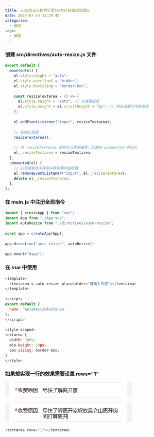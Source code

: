 ```yaml
---
title: vue3自定义指令实现textarea高度自适应
date: 2024-07-24 12:29:45
categories:
  - 编程
tags:
  - 编程
---
```


### 创建 src/directives/auto-resize.js 文件

```javascript
export default {
  mounted(el) {
    el.style.height = "auto";
    el.style.overflowY = "hidden";
    el.style.boxSizing = "border-box";

    const resizeTextarea = () => {
      el.style.height = "auto"; // 先重置高度
      el.style.height = el.scrollHeight + "px"; // 然后设置为内容高度
    };

    el.addEventListener("input", resizeTextarea);

    // 初始化高度
    resizeTextarea();

    // 将 resizeTextarea 保存为元素的属性，以便在 unmounted 中访问
    el._resizeTextarea = resizeTextarea;
  },
  unmounted(el) {
    // 从元素属性中获取并移除事件监听器
    el.removeEventListener("input", el._resizeTextarea);
    delete el._resizeTextarea;
  },
};
```

### 在 main.js 中注册全局指令

```javascript
import { createApp } from "vue";
import App from "./App.vue";
import autoResize from "./directives/auto-resize";

const app = createApp(App);

app.directive("auto-resize", autoResize);

app.mount("#app");
```

### 在.vue 中使用

```javascript
<template>
  <textarea v-auto-resize placeholder="请输入内容"></textarea>
</template>

<script>
export default {
  name: 'AutoResizeTextarea'
};
</script>

<style scoped>
textarea {
  width: 100%;
  min-height: 50px;
  box-sizing: border-box;
}
</style>
```

### 如果想实现一行的效果需要设置 rows="1"

![](../assets/textarea.png)

![](../assets/textarea2.png)

```javascript
<textarea rows="1"></textarea>
```

